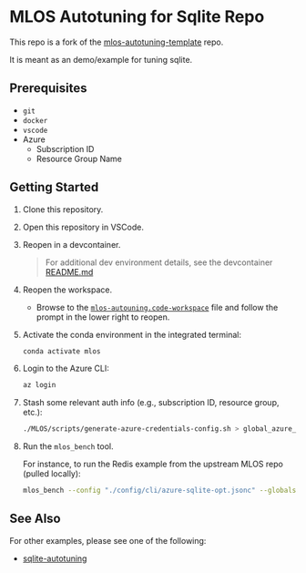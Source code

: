 # MLOS Autotuning for Sqlite Repo

This repo is a fork of the [mlos-autotuning-template](https://msgsl.visualstudio.com/MLOS/_git/mlos-autotuning-template) repo.

It is meant as an demo/example for tuning sqlite.

## Prerequisites

- `git`
- `docker`
- `vscode`
- Azure
  - Subscription ID
  - Resource Group Name

## Getting Started

1. Clone this repository.
2. Open this repository in VSCode.
3. Reopen in a devcontainer.

    > For additional dev environment details, see the devcontainer [README.md](.devcontainer/README.md)

4. Reopen the workspace.

    - Browse to the [`mlos-autouning.code-workspace`](./mlos-autotuning.code-workspace) file and follow the prompt in the lower right to reopen.

5. Activate the conda environment in the integrated terminal:

    ```sh
    conda activate mlos
    ```

6. Login to the Azure CLI:

    ```sh
    az login
    ```

7. Stash some relevant auth info (e.g., subscription ID, resource group, etc.):

    ```sh
    ./MLOS/scripts/generate-azure-credentials-config.sh > global_azure_config.json
    ```

8. Run the `mlos_bench` tool.

    For instance, to run the Redis example from the upstream MLOS repo (pulled locally):

    ```sh
    mlos_bench --config "./config/cli/azure-sqlite-opt.jsonc" --globals "./config/experiments/experiment-sqlite-bench.jsonc" --max_iterations 10
    ```

## See Also

For other examples, please see one of the following:

- [sqlite-autotuning](https://dev.azure.com/msgsl/MLOS/_git/sqlite-autotuning)
